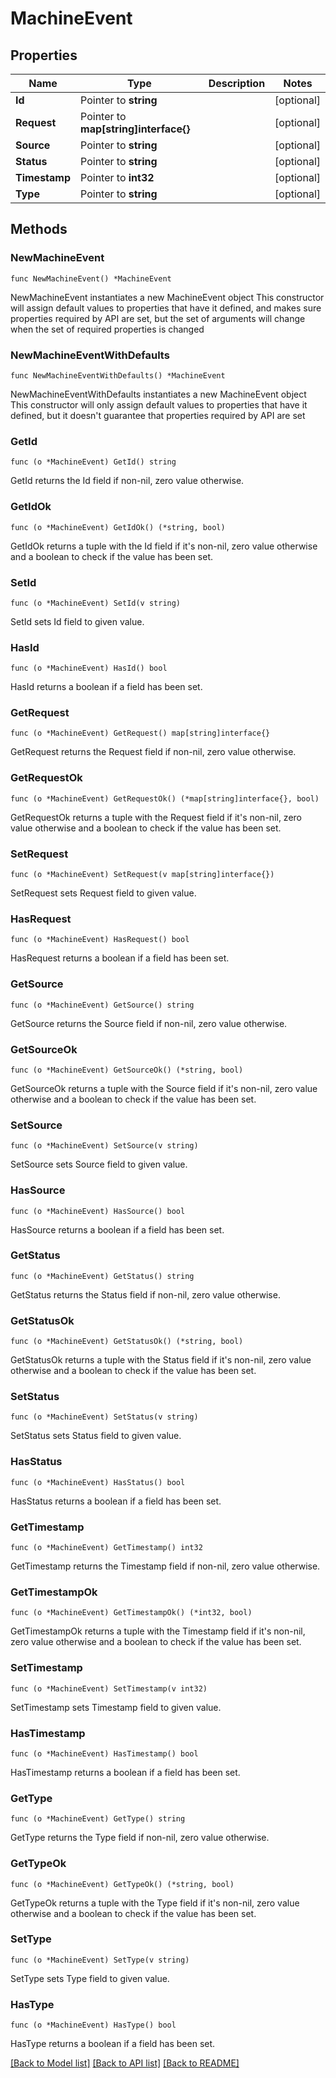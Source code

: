 # MachineEvent

## Properties

Name | Type | Description | Notes
------------ | ------------- | ------------- | -------------
**Id** | Pointer to **string** |  | [optional] 
**Request** | Pointer to **map[string]interface{}** |  | [optional] 
**Source** | Pointer to **string** |  | [optional] 
**Status** | Pointer to **string** |  | [optional] 
**Timestamp** | Pointer to **int32** |  | [optional] 
**Type** | Pointer to **string** |  | [optional] 

## Methods

### NewMachineEvent

`func NewMachineEvent() *MachineEvent`

NewMachineEvent instantiates a new MachineEvent object
This constructor will assign default values to properties that have it defined,
and makes sure properties required by API are set, but the set of arguments
will change when the set of required properties is changed

### NewMachineEventWithDefaults

`func NewMachineEventWithDefaults() *MachineEvent`

NewMachineEventWithDefaults instantiates a new MachineEvent object
This constructor will only assign default values to properties that have it defined,
but it doesn't guarantee that properties required by API are set

### GetId

`func (o *MachineEvent) GetId() string`

GetId returns the Id field if non-nil, zero value otherwise.

### GetIdOk

`func (o *MachineEvent) GetIdOk() (*string, bool)`

GetIdOk returns a tuple with the Id field if it's non-nil, zero value otherwise
and a boolean to check if the value has been set.

### SetId

`func (o *MachineEvent) SetId(v string)`

SetId sets Id field to given value.

### HasId

`func (o *MachineEvent) HasId() bool`

HasId returns a boolean if a field has been set.

### GetRequest

`func (o *MachineEvent) GetRequest() map[string]interface{}`

GetRequest returns the Request field if non-nil, zero value otherwise.

### GetRequestOk

`func (o *MachineEvent) GetRequestOk() (*map[string]interface{}, bool)`

GetRequestOk returns a tuple with the Request field if it's non-nil, zero value otherwise
and a boolean to check if the value has been set.

### SetRequest

`func (o *MachineEvent) SetRequest(v map[string]interface{})`

SetRequest sets Request field to given value.

### HasRequest

`func (o *MachineEvent) HasRequest() bool`

HasRequest returns a boolean if a field has been set.

### GetSource

`func (o *MachineEvent) GetSource() string`

GetSource returns the Source field if non-nil, zero value otherwise.

### GetSourceOk

`func (o *MachineEvent) GetSourceOk() (*string, bool)`

GetSourceOk returns a tuple with the Source field if it's non-nil, zero value otherwise
and a boolean to check if the value has been set.

### SetSource

`func (o *MachineEvent) SetSource(v string)`

SetSource sets Source field to given value.

### HasSource

`func (o *MachineEvent) HasSource() bool`

HasSource returns a boolean if a field has been set.

### GetStatus

`func (o *MachineEvent) GetStatus() string`

GetStatus returns the Status field if non-nil, zero value otherwise.

### GetStatusOk

`func (o *MachineEvent) GetStatusOk() (*string, bool)`

GetStatusOk returns a tuple with the Status field if it's non-nil, zero value otherwise
and a boolean to check if the value has been set.

### SetStatus

`func (o *MachineEvent) SetStatus(v string)`

SetStatus sets Status field to given value.

### HasStatus

`func (o *MachineEvent) HasStatus() bool`

HasStatus returns a boolean if a field has been set.

### GetTimestamp

`func (o *MachineEvent) GetTimestamp() int32`

GetTimestamp returns the Timestamp field if non-nil, zero value otherwise.

### GetTimestampOk

`func (o *MachineEvent) GetTimestampOk() (*int32, bool)`

GetTimestampOk returns a tuple with the Timestamp field if it's non-nil, zero value otherwise
and a boolean to check if the value has been set.

### SetTimestamp

`func (o *MachineEvent) SetTimestamp(v int32)`

SetTimestamp sets Timestamp field to given value.

### HasTimestamp

`func (o *MachineEvent) HasTimestamp() bool`

HasTimestamp returns a boolean if a field has been set.

### GetType

`func (o *MachineEvent) GetType() string`

GetType returns the Type field if non-nil, zero value otherwise.

### GetTypeOk

`func (o *MachineEvent) GetTypeOk() (*string, bool)`

GetTypeOk returns a tuple with the Type field if it's non-nil, zero value otherwise
and a boolean to check if the value has been set.

### SetType

`func (o *MachineEvent) SetType(v string)`

SetType sets Type field to given value.

### HasType

`func (o *MachineEvent) HasType() bool`

HasType returns a boolean if a field has been set.


[[Back to Model list]](../README.md#documentation-for-models) [[Back to API list]](../README.md#documentation-for-api-endpoints) [[Back to README]](../README.md)


